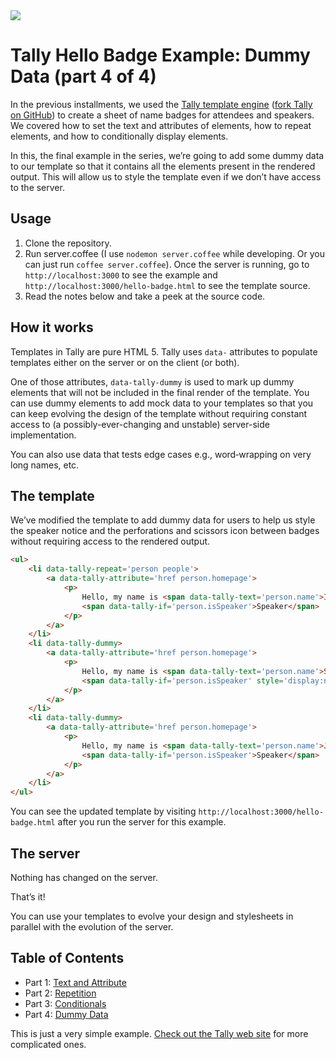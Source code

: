 <img src='http://aralbalkan.com/images/tally-hello-badge-4-dummy-data-v2.png'>

Tally Hello Badge Example: Dummy Data (part 4 of 4)
===

In the previous installments, we used the [Tally template engine](http://tally.jit.su) ([fork Tally on GitHub](https://github.com/aral/tally)) to create a sheet of name badges for attendees and speakers. We covered how to set the text and attributes of elements, how to repeat elements, and how to conditionally display elements.

In this, the final example in the series, we’re going to add some dummy data to our template so that it contains all the elements present in the rendered output. This will allow us to style the template even if we don’t have access to the server.

Usage
---

1. Clone the repository.
2. Run server.coffee (I use ```nodemon server.coffee``` while developing. Or you can just run ```coffee server.coffee```). Once the server is running, go to ```http://localhost:3000``` to see the example and ```http://localhost:3000/hello-badge.html``` to see the template source.
3. Read the notes below and take a peek at the source code.

How it works
---

Templates in Tally are pure HTML 5. Tally uses ```data-``` attributes to populate templates either on the server or on the client (or both).

One of those attributes, ```data-tally-dummy``` is used to mark up dummy elements that will not be included in the final render of the template. You can use dummy elements to add mock data to your templates so that you can keep evolving the design of the template without requiring constant access to (a possibly-ever-changing and unstable) server-side implementation.

You can also use data that tests edge cases e.g., word‐wrapping on very long names, etc.

The template
---

We’ve modified the template to add dummy data for users to help us style the speaker notice and the perforations and scissors icon between badges without requiring access to the rendered output.

```html
<ul>
	<li data-tally-repeat='person people'>
		<a data-tally-attribute='href person.homepage'>
			<p>
				Hello, my name is <span data-tally-text='person.name'>Inigo Montoya</span>
				<span data-tally-if='person.isSpeaker'>Speaker</span>
			</p>
		</a>
	</li>
	<li data-tally-dummy>
		<a data-tally-attribute='href person.homepage'>
			<p>
				Hello, my name is <span data-tally-text='person.name'>Sarah</span>
				<span data-tally-if='person.isSpeaker' style='display:none'>Speaker</span>
			</p>
		</a>
	</li>
	<li data-tally-dummy>
		<a data-tally-attribute='href person.homepage'>
			<p>
				Hello, my name is <span data-tally-text='person.name'>Joe</span>
				<span data-tally-if='person.isSpeaker'>Speaker</span>
			</p>
		</a>
	</li>
</ul>
```

You can see the updated template by visiting ```http://localhost:3000/hello-badge.html``` after you run the server for this example.

The server
---

Nothing has changed on the server.

That’s it!

You can use your templates to evolve your design and stylesheets in parallel with the evolution of the server.

Table of Contents
---

* Part 1: [Text and Attribute](https://github.com/aral/tally-hello-badge-1-text-and-attribute)
* Part 2: [Repetition](https://github.com/aral/tally-hello-badge-2-repetition)
* Part 3: [Conditionals](https://github.com/aral/tally-hello-badge-3-conditionals)
* Part 4: [Dummy Data](https://github.com/aral/tally-hello-badge-4-dummy-data)

This is just a very simple example. [Check out the Tally web site](http://tally.jit.su) for more complicated ones.